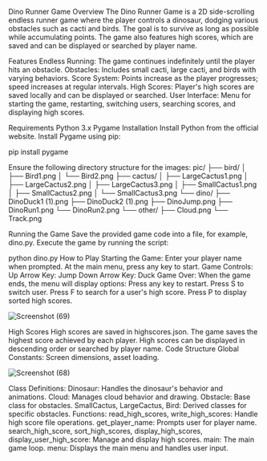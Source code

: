 Dino Runner Game
Overview
The Dino Runner Game is a 2D side-scrolling endless runner game where the player controls a dinosaur, dodging various obstacles such as cacti and birds. The goal is to survive as long as possible while accumulating points. The game also features high scores, which are saved and can be displayed or searched by player name.

Features
Endless Running: The game continues indefinitely until the player hits an obstacle.
Obstacles: Includes small cacti, large cacti, and birds with varying behaviors.
Score System: Points increase as the player progresses; speed increases at regular intervals.
High Scores: Player's high scores are saved locally and can be displayed or searched.
User Interface: Menu for starting the game, restarting, switching users, searching scores, and displaying high scores.

Requirements
Python 3.x
Pygame
Installation
Install Python from the official website.
Install Pygame using pip:

pip install pygame


Ensure the following directory structure for the images:
pic/
├── bird/
│   ├── Bird1.png
│   └── Bird2.png
├── cactus/
│   ├── LargeCactus1.png
│   ├── LargeCactus2.png
│   ├── LargeCactus3.png
│   ├── SmallCactus1.png
│   ├── SmallCactus2.png
│   └── SmallCactus3.png
└── dino/
    ├── DinoDuck1 (1).png
    ├── DinoDuck2 (1).png
    ├── DinoJump.png
    ├── DinoRun1.png
    └── DinoRun2.png
└── other/
    ├── Cloud.png
    └── Track.png

    
Running the Game
Save the provided game code into a file, for example, dino.py.
Execute the game by running the script:


python dino.py
How to Play
Starting the Game:
Enter your player name when prompted.
At the main menu, press any key to start.
Game Controls:
Up Arrow Key: Jump
Down Arrow Key: Duck
Game Over:
When the game ends, the menu will display options:
Press any key to restart.
Press S to switch user.
Press F to search for a user's high score.
Press P to display sorted high scores.

![Screenshot (69)](https://github.com/itscasmir/ATI/assets/162343264/8d627676-46d5-4e21-abc8-5fddc28b8394)

High Scores
High scores are saved in highscores.json.
The game saves the highest score achieved by each player.
High scores can be displayed in descending order or searched by player name.
Code Structure
Global Constants: Screen dimensions, asset loading.

![Screenshot (68)](https://github.com/itscasmir/ATI/assets/162343264/a6f5aa66-78b5-4ce2-8969-ef976022118b)

Class Definitions:
Dinosaur: Handles the dinosaur's behavior and animations.
Cloud: Manages cloud behavior and drawing.
Obstacle: Base class for obstacles.
SmallCactus, LargeCactus, Bird: Derived classes for specific obstacles.
Functions:
read_high_scores, write_high_scores: Handle high score file operations.
get_player_name: Prompts user for player name.
search_high_score, sort_high_scores, display_high_scores, display_user_high_score: Manage and display high scores.
main: The main game loop.
menu: Displays the main menu and handles user input.
